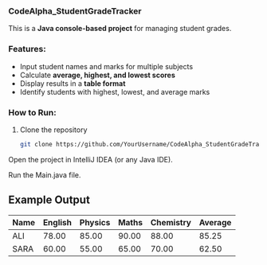 ### CodeAlpha_StudentGradeTracker


This is a **Java console-based project** for managing student grades.

### Features:
- Input student names and marks for multiple subjects
- Calculate **average, highest, and lowest scores**
- Display results in a **table format**
- Identify students with highest, lowest, and average marks

### How to Run:
1. Clone the repository
   ```bash
   git clone https://github.com/YourUsername/CodeAlpha_StudentGradeTracker.git
Open the project in IntelliJ IDEA (or any Java IDE).

Run the Main.java file.

## Example Output

| Name | English | Physics | Maths | Chemistry | Average |
|------|--------|--------|-------|-----------|--------|
| ALI  | 78.00  | 85.00  | 90.00 | 88.00     | 85.25  |
| SARA | 60.00  | 55.00  | 65.00 | 70.00     | 62.50  |


